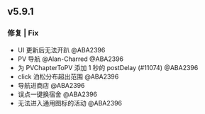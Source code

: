 ## v5.9.1

### 修复 | Fix

* UI 更新后无法开趴 @ABA2396
* PV 导航 @Alan-Charred @ABA2396
* 为 PVChapterToPV 添加 1 秒的 postDelay (#11074) @ABA2396
* click 泊松分布超出范围 @ABA2396
* 导航进商店 @ABA2396
* 误点一键换宿舍 @ABA2396
* 无法进入通用图标的活动 @ABA2396
